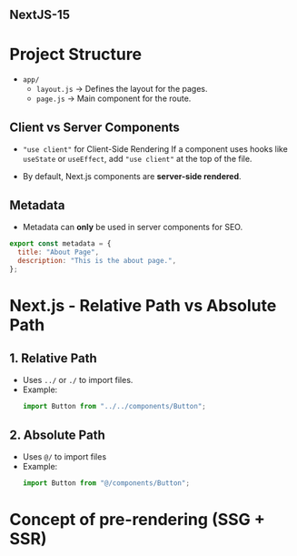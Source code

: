 ## NextJS-15

# Project Structure

- `app/`
  - `layout.js` → Defines the layout for the pages.
  - `page.js` → Main component for the route.

## Client vs Server Components

- `"use client"` for Client-Side Rendering
  If a component uses hooks like `useState` or `useEffect`, add `"use client"` at the top of the file.

- By default, Next.js components are **server-side rendered**.

## Metadata

- Metadata can **only** be used in server components for SEO.

```js
export const metadata = {
  title: "About Page",
  description: "This is the about page.",
};
```

# Next.js - Relative Path vs Absolute Path

## 1. Relative Path

- Uses `../` or `./` to import files.
- Example:
  ```js
  import Button from "../../components/Button";
  ```

## 2. Absolute Path

- Uses `@/` to import files
- Example:
  ```js
  import Button from "@/components/Button";
  ```

# Concept of pre-rendering (SSG + SSR)
